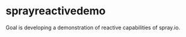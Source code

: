 sprayreactivedemo
=================

Goal is developing a demonstration of reactive capabilities of spray.io.
